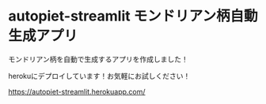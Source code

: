 # autopiet-streamlit モンドリアン柄自動生成アプリ
モンドリアン柄を自動で生成するアプリを作成しました！

herokuにデプロイしています！お気軽にお試しください！

https://autopiet-streamlit.herokuapp.com/
